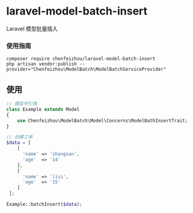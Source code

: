 # laravel-model-batch-insert
Laravel 模型批量插入

### 使用指南

```
composer require chenfeizhou/laravel-model-batch-insert
php artisan vendor:publish --provider="Chenfeizhou\ModelBatch\ModelBatchServiceProvider"
```

## 使用
```php
// 模型中引用
class Example extends Model
{
    use Chenfeizhou\ModelBatch\Model\Concerns\ModelBathInsertTrait;
}

// 创建工单
$data = [
    [
      'name' => 'zhangsan',
      'age'  => '14'
    ],
    [
      'name' => 'lisi',
      'age'  => '15'
    ]
 ];

Example::batchInsert($data);
```
